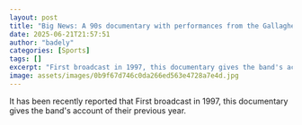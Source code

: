 ```yaml
---
layout: post
title: "Big News: A 90s documentary with performances from the Gallaghers"
date: 2025-06-21T21:57:51
author: "badely"
categories: [Sports]
tags: []
excerpt: "First broadcast in 1997, this documentary gives the band's account of their previous year."
image: assets/images/0b9f67d746c0da266ed563e4728a7e4d.jpg
---
```


It has been recently reported that First broadcast in 1997, this documentary gives the band's account of their previous year.

